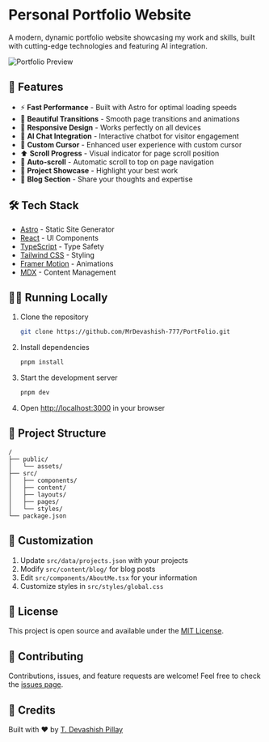 # Personal Portfolio Website

A modern, dynamic portfolio website showcasing my work and skills, built with cutting-edge technologies and featuring AI integration.

![Portfolio Preview](public/preview.png)

## 🚀 Features

- ⚡️ **Fast Performance** - Built with Astro for optimal loading speeds
- 🎨 **Beautiful Transitions** - Smooth page transitions and animations
- 📱 **Responsive Design** - Works perfectly on all devices
- 🤖 **AI Chat Integration** - Interactive chatbot for visitor engagement
- 🌙 **Custom Cursor** - Enhanced user experience with custom cursor
- ⬆️ **Scroll Progress** - Visual indicator for page scroll position
- 🔄 **Auto-scroll** - Automatic scroll to top on page navigation
- 🎯 **Project Showcase** - Highlight your best work
- 📝 **Blog Section** - Share your thoughts and expertise

## 🛠️ Tech Stack

- [Astro](https://astro.build) - Static Site Generator
- [React](https://reactjs.org/) - UI Components
- [TypeScript](https://www.typescriptlang.org/) - Type Safety
- [Tailwind CSS](https://tailwindcss.com) - Styling
- [Framer Motion](https://www.framer.com/motion/) - Animations
- [MDX](https://mdxjs.com/) - Content Management

## 🏃‍♂️ Running Locally

1. Clone the repository
   ```bash
   git clone https://github.com/MrDevashish-777/PortFolio.git
   ```

2. Install dependencies
   ```bash
   pnpm install
   ```

3. Start the development server
   ```bash
   pnpm dev
   ```

4. Open [http://localhost:3000](http://localhost:3000) in your browser

## 📁 Project Structure

```
/
├── public/
│   └── assets/
├── src/
│   ├── components/
│   ├── content/
│   ├── layouts/
│   ├── pages/
│   └── styles/
└── package.json
```

## 🎨 Customization

1. Update `src/data/projects.json` with your projects
2. Modify `src/content/blog/` for blog posts
3. Edit `src/components/AboutMe.tsx` for your information
4. Customize styles in `src/styles/global.css`

## 📝 License

This project is open source and available under the [MIT License](LICENSE).

## 🤝 Contributing

Contributions, issues, and feature requests are welcome! Feel free to check the [issues page](https://github.com/MrDevashish-777/PortFolio/issues).

## 💫 Credits

Built with ❤️ by [T. Devashish Pillay](https://github.com/MrDevashish-777)
